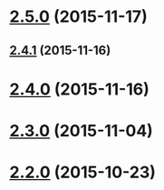 <a name="2.5.0"></a>
# [2.5.0](https://github.com/blockai/bitstore-client/compare/v2.5.0...v2.5.0) (2015-11-17)




<a name="2.4.1"></a>
## [2.4.1](https://github.com/blockai/bitstore-client/compare/v2.4.1...v2.4.1) (2015-11-16)




<a name="2.4.0"></a>
# [2.4.0](https://github.com/blockai/bitstore-client/compare/v2.4.0...v2.4.0) (2015-11-16)




<a name="2.3.0"></a>
# [2.3.0](https://github.com/blockai/bitstore-client/compare/v2.3.0...v2.3.0) (2015-11-04)




<a name="2.2.0"></a>
# [2.2.0](https://github.com/blockai/bitstore-client/compare/v2.2.0...v2.2.0) (2015-10-23)




